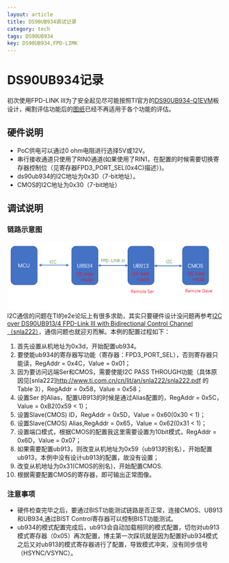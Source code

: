 ```yaml
---
layout: article
title: DS90UB934调试记录
category: tech
tags: DS90UB934
key: DS90UB934,FPD-LIMK
---
```


# DS90UB934记录
 初次使用FPD-LINK III为了安全起见尽可能按照TI官方的[DS90UB934-Q1EVM](http://www.ti.com/tool/ds90ub934-q1evm)板设计，阉割评估功能后的[图纸](/resource/2018-10-08-deseralizer-ds90ub934.pdf)已经不再适用于各个功能的评估。

## 硬件说明

* PoC供电可以通过0 ohm电阻进行选择5V或12V。
* 串行接收通道只使用了RIN0通道(如果使用了RIN1，在配置的时候需要切换寄存器控制位（见寄存器FPD3_PORT_SEL(0x4C)描述）)。
* ds90ub934的I2C地址为0x3D（7-bit地址）。
* CMOS的I2C地址为0x30（7-bit地址）

## 调试说明
### 链路示意图
![连接示意图](/resource/2018-10-08-ds90ub934/image1.PNG)  
I2C通信的问题在TI的e2e论坛上有很多求助，其实只要硬件设计没问题再参考[I2C over DS90UB913/4 FPD-Link III with Bidirectional Control Channel（snla222）](http://www.ti.com.cn/cn/lit/an/snla222/snla222.pdf)，通信问题也就迎刃而解。本例的配置过程如下：
1. 首先设置从机地址为0x3d，开始配置ub934。
2. 要使能ub934的寄存器写功能（寄存器：FPD3_PORT_SEL），否则寄存器只能读，RegAddr = 0x4C，Value = 0x01；
3. 因为要访问远端Ser和CMOS，需要使能I2C PASS THROUGH功能（具体原因见[snla222]http://www.ti.com.cn/cn/lit/an/snla222/snla222.pdf 的Table 3），RegAddr = 0x58，Value = 0x58；
4. 设置Ser 的Alias，配置UB913的时候是通过Alias配置的，RegAddr = 0x5C，Value = 0xB2(0x59 < 1)；
5. 设置Slave(CMOS) ID，RegAddr = 0x5D，Value = 0x60(0x30 < 1)；
6. 设置Slave(CMOS) Alias,RegAddr = 0x65，Value = 0x62(0x31 < 1)；
7. 设置端口模式，根据CMOS的配置我这里需要设置为10bit模式，RegAddr = 0x6D，Value = 0x07；
8. 如果需要配置ub913，则改变从机地址为0x59（ub913的别名），开始配置ub913，本例中没有设计ub913的配置，故没有设置；
9. 改变从机地址为0x31(CMOS的别名)，开始配置CMOS.
10. 根据需要配置CMOS的寄存器，即可输出正常图像。

### 注意事项
* 硬件检查完毕之后，要通过BIST功能测试链路是否正常，连接CMOS、UB913和UB934,通过BIST Control寄存器可以控制BIST功能测试。
* ub934的模式配置完成后，ub913会自动加载相同的模式配置，切勿对ub913模式寄存器（0x05）再次配置，博主第一次踩坑就是因为配置好ub934模式之后又对ub913的模式寄存器进行了配置，导致模式冲突，没有同步信号（HSYNC/VSYNC）。



